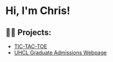 <h1>Hi, I'm Chris!</h1>

<h2>👨‍💻 Projects:</h2>

  - [TIC-TAC-TOE](https://github.com/joshmadakor1/Algorithms-Practice)
  - [UHCL Graduate Admissions Webpage](https://github.com/joshmadakor1/Algorithms-Practice)
